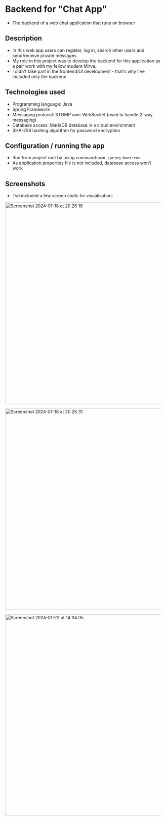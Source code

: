 # Backend for "Chat App"
- The backend of a web chat application that runs on browser

## Description
- In this web app users can register, log in, search other users and send/receive private messages.<br>
- My role in this project was to develop the backend for this application as a pair work with my fellow student Mirva.<br>
- I didn't take part in the frontend/UI development - that's why I've included only the backend.

<p></p>

## Technologies used
- Programming language: Java<br>
- Spring Framework<br>
- Messaging protocol: STOMP over WebSocket (used to handle 2-way messaging)<br>
- Database access: MariaDB database in a cloud environment<br>
- SHA-256 hashing algorithm for password encryption
<p></p>

## Configuration / running the app
- Run from project root by using command: ``mvn spring-boot:run``<br>
- As application.properties file is not included, database access won't work

<p></p>

## Screenshots
- I've included a few screen shots for visualisation:

<p></p>

<img width="652" alt="Screenshot 2024-01-18 at 20 26 18" src="https://github.com/satukon/Chat-App-backend/assets/113008423/389820c5-9a19-4877-af61-1963b9183682"><p>
<img width="652" alt="Screenshot 2024-01-18 at 20 26 31" src="https://github.com/satukon/Chat-App-backend/assets/113008423/0bc03901-e4fb-4634-af15-82f1d72d570a"><p>
<img width="652" alt="Screenshot 2024-01-22 at 14 34 05" src="https://github.com/satukon/Chat-App-backend/assets/113008423/a4183309-c71e-41b0-9762-5b30bd567655"><p>

